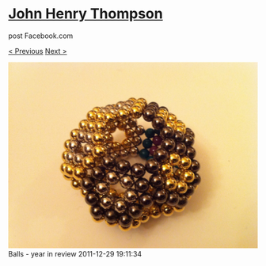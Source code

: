# [John Henry Thompson](../README.md)
post Facebook.com

[< Previous](2011-12-29-9.md) [Next >](2011-12-29-11.md)

[![](../media/2011-12-29/Balls-year-in-review-9.jpg)](../README.md)
Balls - year in review
2011-12-29 19:11:34